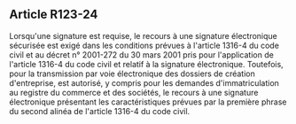Article R123-24
----
Lorsqu'une signature est requise, le recours à une signature électronique
sécurisée est exigé dans les conditions prévues à l'article 1316-4 du code civil
et au décret n° 2001-272 du 30 mars 2001 pris pour l'application de l'article
1316-4 du code civil et relatif à la signature électronique. Toutefois, pour la
transmission par voie électronique des dossiers de création d'entreprise, est
autorisé, y compris pour les demandes d'immatriculation au registre du commerce
et des sociétés, le recours à une signature électronique présentant les
caractéristiques prévues par la première phrase du second alinéa de l'article
1316-4 du code civil.
